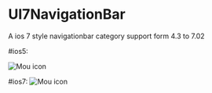 UI7NavigationBar
================

A ios 7 style navigationbar category support form 4.3 to 7.02 

>
#ios5:

![Mou icon](https://raw.github.com/iBcker/UI7NavigationBar/master/screenshot/ios5-s1.png)

>
#ios7:
![Mou icon](https://raw.github.com/iBcker/UI7NavigationBar/master/screenshot/ios7-s1.png)
